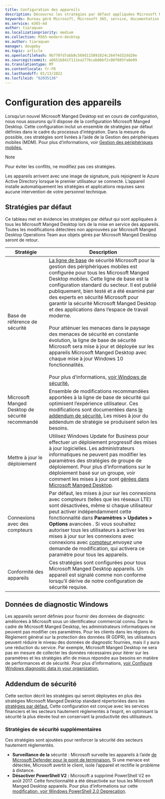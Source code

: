 ```yaml
---
title: Configuration des appareils
description: Découvrez les stratégies par défaut appliquées Microsoft Manged Desktop appareils.
keywords: Bureau géré Microsoft, Microsoft 365, service, documentation
ms.service: m365-md
author: tiaraquan
ms.localizationpriority: medium
ms.collection: M365-modern-desktop
ms.author: tiaraquan
manager: dougeby
ms.topic: article
ms.openlocfilehash: 9b770fd7abb8c569d115891824c264f4d32dd20e
ms.sourcegitcommit: a6651b841f111ea2776cab88bf2c80f805fa8e09
ms.translationtype: MT
ms.contentlocale: fr-FR
ms.lasthandoff: 01/13/2022
ms.locfileid: "62035136"
---
```

# <a name="device-configuration"></a>Configuration des appareils


<!--This topic is the target for a "Learn more" link in the Enterprise Agreement (aka.ms/dev-config); do not delete.-->

<!-- Device configuration and Security Addendum-->

Lorsqu’un nouvel Microsoft Manged Desktop est en cours de configuration, nous nous assurons qu’il dispose de la configuration Microsoft Manged Desktop. Cette configuration inclut un ensemble de stratégies par défaut définies dans le cadre du processus d’intégration. Dans la mesure du possible, ces stratégies sont livrées à l’aide de la Gestion des périphériques mobiles (MDM). Pour plus d’informations, voir [Gestion des périphériques mobiles.](/windows/client-management/mdm/) 

>[!NOTE]
>Pour éviter les conflits, ne modifiez pas ces stratégies.

Les appareils arrivent avec une image de signature, puis rejoignent le Azure Active Directory lorsque le premier utilisateur se connecté. L’appareil installe automatiquement les stratégies et applications requises sans aucune intervention de votre personnel technique.

## <a name="default-policies"></a>Stratégies par défaut

Ce tableau met en évidence les stratégies par défaut qui sont appliquées à tous les Microsoft Manged Desktop lors de la mise en service des appareils. Toutes les modifications détectées non approuvées par Microsoft Manged Desktop Operations Team aux objets gérés par Microsoft Manged Desktop seront de retour.

Stratégie | Description
--- | ---
Base de référence de sécurité | [La ligne de base](/windows/device-security/windows-security-baselines) de sécurité Microsoft pour la gestion des périphériques mobiles est configurée pour tous les Microsoft Manged Desktop mobiles. Cette ligne de base est la configuration standard du secteur. Il est publié publiquement, bien testé et a été examiné par des experts en sécurité Microsoft pour garantir la sécurité Microsoft Manged Desktop et des applications dans l’espace de travail moderne. <br><br>Pour atténuer les menaces dans le paysage des menaces de sécurité en constante évolution, la ligne de base de sécurité Microsoft sera mise à jour et déployée sur les appareils Microsoft Manged Desktop avec chaque mise à jour Windows 10 fonctionnalités.<br><br>Pour plus d’informations, [voir Windows de sécurité.](/windows/security/threat-protection/windows-security-baselines)
Microsoft Manged Desktop de sécurité recommandé | Ensemble de modifications recommandées apportées à la ligne de base de sécurité qui optimisent l’expérience utilisateur.  Ces modifications sont documentées dans [le addendum de sécurité.](#security-addendum) Les mises à jour du addendum de stratégie se produisent selon les besoins.  
Mettre à jour le déploiement | Utilisez Windows Update for Business pour effectuer un déploiement progressif des mises à jour logicielles. Les administrateurs informatiques ne peuvent pas modifier les paramètres des stratégies de groupe de déploiement. Pour plus d’informations sur le déploiement basé sur un groupe, voir comment les mises à jour sont [gérées dans Microsoft Manged Desktop](updates.md).
Connexions avec des compteurs | Par défaut, les mises à jour sur les connexions avec compteurs (telles que les réseaux LTE) sont désactivées, même si chaque utilisateur peut activer indépendamment cette fonctionnalité dans **Paramètres > Updates > Options** avancées . Si vous souhaitez autoriser tous les utilisateurs à activer les mises à jour sur les connexions avec connexions avec [compteur,](../working-with-managed-desktop/admin-support.md)envoyez une demande de modification, qui activera ce paramètre pour tous les appareils.
| Conformité des appareils | Ces stratégies sont configurées pour tous Microsoft Manged Desktop appareils. Un appareil est signalé comme non conforme lorsqu’il dérive de notre configuration de sécurité requise.

## <a name="windows-diagnostic-data"></a>Données de diagnostic Windows

 Les appareils seront définies pour fournir des données de diagnostic améliorées à Microsoft sous un identificateur commercial connu. Dans le cadre de Microsoft Manged Desktop, les administrateurs informatiques ne peuvent pas modifier ces paramètres. Pour les clients dans les régions du Règlement général sur la protection des données (R GDPR), les utilisateurs peuvent réduire le niveau des données de diagnostic fournies, mais il y aura une réduction du service. Par exemple, Microsoft Manged Desktop ne sera pas en mesure de collecter les données nécessaires pour itérer sur les paramètres et les stratégies afin de mieux répondre aux besoins en matière de performances et de sécurité. Pour plus d’informations, [voir Configure Windows diagnostic data in your organization.](/windows/privacy/configure-windows-diagnostic-data-in-your-organization#enhanced-level)

## <a name="security-addendum"></a>Addendum de sécurité

 Cette section décrit les stratégies qui seront déployées en plus des stratégies Microsoft Manged Desktop standard répertoriées dans les [stratégies par défaut.](#default-policies) Cette configuration est conçue avec les services financiers et les secteurs hautement réglementés à l’esprit, en optimisant la sécurité la plus élevée tout en conservant la productivité des utilisateurs.

 ### <a name="additional-security-policies"></a>Stratégies de sécurité supplémentaires

 Ces stratégies sont ajoutées pour renforcer la sécurité des secteurs hautement réglementés. 
 - **Surveillance de la** sécurité : Microsoft surveille les appareils à l’aide [de Microsoft Defender pour le point de terminaison.](/windows/security/threat-protection/windows-defender-atp/windows-defender-advanced-threat-protection) Si une menace est détectée, Microsoft avertit le client, isole l’appareil et rectifie le problème à distance. 
 - **Désactiver PowerShell V2 :** Microsoft a supprimé PowerShell V2 en août 2017. Cette fonctionnalité a été désactivée sur tous les Microsoft Manged Desktop appareils. Pour plus d’informations sur cette [modification, voir Windows PowerShell 2.0 Deprecation](https://devblogs.microsoft.com/powershell/windows-powershell-2-0-deprecation/).